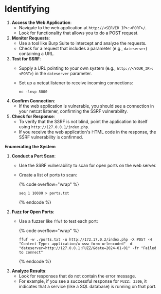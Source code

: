 # Identifying

1. **Access the Web Application**:
   * Navigate to the web application at `http://<SERVER_IP>:<PORT>/`.
   * Look for functionality that allows you to do a POST request.
2. **Monitor Requests**:
   * Use a tool like Burp Suite to intercept and analyze the requests.
   * Check for a request that includes a parameter (e.g., `dateserver`) containing a URL.
3. **Test for SSRF**:
   * Supply a URL pointing to your own system (e.g., `http://<YOUR_IP>:<PORT>`) in the `dateserver` parameter.
   *   Set up a netcat listener to receive incoming connections:

       ```
       nc -lnvp 8000
       ```
4. **Confirm Connection**:
   * If the web application is vulnerable, you should see a connection in your netcat listener, confirming the SSRF vulnerability.
5. **Check for Response**:
   * To verify that the SSRF is not blind, point the application to itself using `http://127.0.0.1/index.php`.
   * If you receive the web application's HTML code in the response, the SSRF vulnerability is confirmed.

**Enumerating the System**

1. **Conduct a Port Scan**:
   * Use the SSRF vulnerability to scan for open ports on the web server.
   *   Create a list of ports to scan:

       {% code overflow="wrap" %}
       ```
       seq 1 10000 > ports.txt
       ```
       {% endcode %}
2. **Fuzz for Open Ports**:
   *   Use a fuzzer like `ffuf` to test each port:

       {% code overflow="wrap" %}
       ```
       ffuf -w ./ports.txt -u http://172.17.0.2/index.php -X POST -H "Content-Type: application/x-www-form-urlencoded" -d "dateserver=http://127.0.0.1:FUZZ/&date=2024-01-01" -fr "Failed to connect"
       ```
       {% endcode %}
3. **Analyze Results**:
   * Look for responses that do not contain the error message.
   * For example, if you see a successful response for `FUZZ: 3306`, it indicates that a service (like a SQL database) is running on that port.
